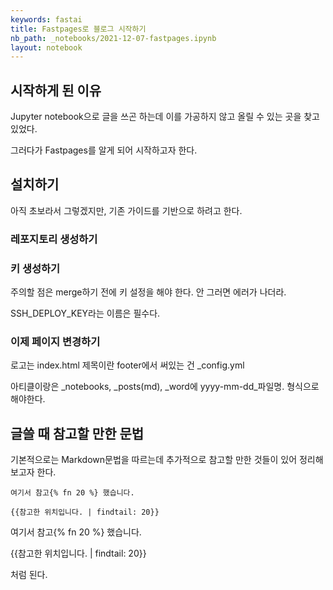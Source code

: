 ```yaml
---
keywords: fastai
title: Fastpages로 블로그 시작하기
nb_path: _notebooks/2021-12-07-fastpages.ipynb
layout: notebook
---
```


<!--
#################################################
### THIS FILE WAS AUTOGENERATED! DO NOT EDIT! ###
#################################################
# file to edit: _notebooks/2021-12-07-fastpages.ipynb
-->

<div class="container" id="notebook-container">
        
<div class="cell border-box-sizing text_cell rendered"><div class="inner_cell">
<div class="text_cell_render border-box-sizing rendered_html">
<h2 id="&#49884;&#51089;&#54616;&#44172;-&#46108;-&#51060;&#50976;">&#49884;&#51089;&#54616;&#44172; &#46108; &#51060;&#50976;<a class="anchor-link" href="#&#49884;&#51089;&#54616;&#44172;-&#46108;-&#51060;&#50976;"> </a></h2><p>Jupyter notebook으로 글을 쓰곤 하는데 이를 가공하지 않고 올릴 수 있는 곳을 찾고 있었다.</p>
<p>그러다가 Fastpages를 알게 되어 시작하고자 한다.</p>
<h2 id="&#49444;&#52824;&#54616;&#44592;">&#49444;&#52824;&#54616;&#44592;<a class="anchor-link" href="#&#49444;&#52824;&#54616;&#44592;"> </a></h2><p>아직 초보라서 그렇겠지만, 기존 가이드를 기반으로 하려고 한다.</p>
<h3 id="&#47112;&#54252;&#51648;&#53664;&#47532;-&#49373;&#49457;&#54616;&#44592;">&#47112;&#54252;&#51648;&#53664;&#47532; &#49373;&#49457;&#54616;&#44592;<a class="anchor-link" href="#&#47112;&#54252;&#51648;&#53664;&#47532;-&#49373;&#49457;&#54616;&#44592;"> </a></h3><h3 id="&#53412;-&#49373;&#49457;&#54616;&#44592;">&#53412; &#49373;&#49457;&#54616;&#44592;<a class="anchor-link" href="#&#53412;-&#49373;&#49457;&#54616;&#44592;"> </a></h3><p>주의할 점은 merge하기 전에 키 설정을 해야 한다.
안 그러면 에러가 나더라.</p>
<p>SSH_DEPLOY_KEY라는 이름은 필수다.</p>
<h3 id="&#51060;&#51228;-&#54168;&#51060;&#51648;-&#48320;&#44221;&#54616;&#44592;">&#51060;&#51228; &#54168;&#51060;&#51648; &#48320;&#44221;&#54616;&#44592;<a class="anchor-link" href="#&#51060;&#51228;-&#54168;&#51060;&#51648;-&#48320;&#44221;&#54616;&#44592;"> </a></h3><p>로고는 index.html
제목이란 footer에서 써있는 건 _config.yml</p>
<p>아티클이랑은 _notebooks, _posts(md), _word에 yyyy-mm-dd_파일명. 형식으로 해야한다.</p>
<h2 id="&#44544;&#50424;-&#46412;-&#52280;&#44256;&#54624;-&#47564;&#54620;-&#47928;&#48277;">&#44544;&#50424; &#46412; &#52280;&#44256;&#54624; &#47564;&#54620; &#47928;&#48277;<a class="anchor-link" href="#&#44544;&#50424;-&#46412;-&#52280;&#44256;&#54624;-&#47564;&#54620;-&#47928;&#48277;"> </a></h2><p>기본적으로는 Markdown문법을 따르는데 추가적으로 참고할 만한 것들이 있어 정리해 보고자 한다.</p>

<pre><code>여기서 참고{% fn 20 %} 했습니다.

{{참고한 위치입니다. | findtail: 20}}</code></pre>
<p>여기서 참고{% fn 20 %} 했습니다.</p>
<p>{{참고한 위치입니다. | findtail: 20}}</p>
<p>처럼 된다.</p>

</div>
</div>
</div>
</div>
 

